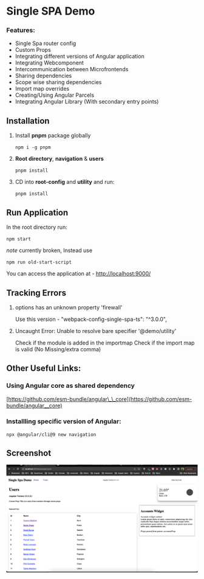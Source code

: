 # Single SPA Demo

### Features:

- Single Spa router config
- Custom Props
- Integrating different versions of Angular application
- Integrating Webcomponent
- Intercommunication between Microfrontends
- Sharing dependencies
- Scope wise sharing dependencies
- Import map overrides
- Creating/Using Angular Parcels
- Integrating Angular Library (With secondary entry points)

## Installation

1. Install **pnpm** package globally
   ```
   npm i -g pnpm
   ```
2. **Root directory**, **navigation** & **users**
   ```
   pnpm install
   ```
3. CD into **root-config** and **utility** and run:
   ```
   pnpm install
   ```

## Run Application

In the root directory run:

```
npm start
```
*note* currently broken, Instead use 

```
npm run old-start-script
```

You can access the application at - [http://localhost:9000/](http://localhost:9000/)

## Tracking Errors

1. options has an unknown property 'firewall'

   Use this version - "webpack-config-single-spa-ts": "^3.0.0",

2. Uncaught Error: Unable to resolve bare specifier '@demo/utility'

   Check if the module is added in the importmap
   Check if the import map is valid (No Missing/extra comma)

## Other Useful Links:

### Using Angular core as shared dependency

[https://github.com/esm-bundle/angular\_\_core](https://github.com/esm-bundle/angular__core)

### Installling specific version of Angular:

```
npx @angular/cli@9 new navigation
```

## Screenshot
![img.png](img.png)
